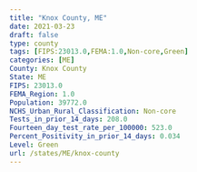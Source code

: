```yaml
---
title: "Knox County, ME"
date: 2021-03-23
draft: false
type: county
tags: [FIPS:23013.0,FEMA:1.0,Non-core,Green]
categories: [ME]
County: Knox County
State: ME
FIPS: 23013.0
FEMA_Region: 1.0
Population: 39772.0
NCHS_Urban_Rural_Classification: Non-core
Tests_in_prior_14_days: 208.0
Fourteen_day_test_rate_per_100000: 523.0
Percent_Positivity_in_prior_14_days: 0.034
Level: Green
url: /states/ME/knox-county
---
```



